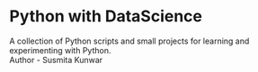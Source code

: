 # Python with DataScience
A collection of Python scripts and small projects for learning and experimenting with Python.
<br>
Author - Susmita Kunwar
